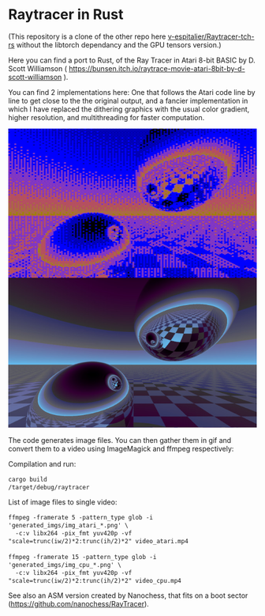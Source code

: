 
# Raytracer in Rust

(This repository is a clone of the other repo here [v-espitalier/Raytracer-tch-rs](https://github.com/v-espitalier/Raytracer-tch-rs) without the libtorch dependancy and the GPU tensors version.)

Here you can find a port to Rust, of the Ray Tracer in Atari 8-bit BASIC by D. Scott Williamson ( https://bunsen.itch.io/raytrace-movie-atari-8bit-by-d-scott-williamson ).

You can find 2 implementations here: One that follows the Atari code line by line to get close to the the original output, and a fancier implementation in which I have replaced the dithering graphics with the usual color gradient, higher resolution, and multithreading for faster computation. 


![Example of atari, cpu, gpu images](examples_imgs/atari_cpu.jpg)

The code generates image files. You can then gather them in gif and convert them to a video using ImageMagick and ffmpeg respectively:

Compilation and run:
~~~
cargo build
/target/debug/raytracer
~~~

List of image files to single video:
~~~
ffmpeg -framerate 5 -pattern_type glob -i 'generated_imgs/img_atari_*.png' \
  -c:v libx264 -pix_fmt yuv420p -vf "scale=trunc(iw/2)*2:trunc(ih/2)*2" video_atari.mp4

ffmpeg -framerate 15 -pattern_type glob -i 'generated_imgs/img_cpu_*.png' \
  -c:v libx264 -pix_fmt yuv420p -vf "scale=trunc(iw/2)*2:trunc(ih/2)*2" video_cpu.mp4
~~~

See also an ASM version created by Nanochess, that fits on a boot sector (https://github.com/nanochess/RayTracer).
